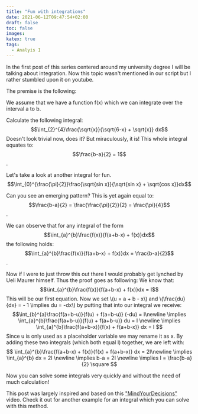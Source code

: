 ```yaml
---
title: "Fun with integrations"
date: 2021-06-12T09:47:54+02:00
draft: false
toc: false
images:
katex: true
tags:
  - Analyis I
---
```

In the first post of this series centered around my university degree I will be talking about integration. Now this topic wasn't mentioned in our script but I rather stumbled upon it on youtube.

The premise is the following:

We assume that we have a function f(x) which we can integrate over the interval a to b. 

Calculate the following integral:
$$\int_{2}^{4}\frac{\sqrt{x}}{\sqrt{6-x} + \sqrt{x}} dx$$
Doesn't look trivial now, does it?
But miraculously, it is! This whole integral equates to: 
$$\frac{b-a}{2} = 1$$.

Let's take a look at another integral for fun.
$$\int_{0}^{\frac{\pi}{2}}\frac{\sqrt{sin x}}{\sqrt{sin x} + \sqrt{cos x}}dx$$

Can you see an emerging pattern? This is yet again equal to:
$$\frac{b-a}{2} = \frac{\frac{\pi}{2}}{2} = \frac{\pi}{4}$$.

We can observe that for any integral of the form
$$\int_{a}^{b}\frac{f(x)}{f(a+b-x) + f(x)}dx$$
the following holds:
$$\int_{a}^{b}\frac{f(x)}{f(a+b-x) + f(x)}dx = \frac{b-a}{2}$$.

Now if I were to just throw this out there I would probably get lynched by Ueli Maurer himself. Thus the proof goes as following:
We know that:
$$\int_{a}^{b}\frac{f(x)}{f(a+b-x) + f(x)}dx = I$$
This will be our first equation.
Now we set \\(u = a + b - x\\) and \\(\frac{du}{dx} = - 1 \implies du = -dx\\) by putting that into our integral we receive:
$$\int_{b}^{a}\frac{f(a+b-u)}{f(u) + f(a+b-u)} (-du) = I\newline
 \implies \int_{a}^{b}\frac{f(a+b-u)}{f(u) + f(a+b-u)} du = I \newline
 \implies \int_{a}^{b}\frac{f(a+b-x)}{f(x) + f(a+b-x)} dx = I
$$ 
Since u is only used as a placeholder variable we may rename it as x.
By adding these two integrals (which both equal I) together, we are left with:
$$
\int_{a}^{b}\frac{f(a+b-x) + f(x)}{f(x) + f(a+b-x)} dx = 2I\newline
\implies \int_{a}^{b} dx = 2I \newline
\implies b-a = 2I \newline
\implies I = \frac{b-a}{2} \square $$

Now you can solve some integrals very quickly and without the need of much calculation!

This post was largely inspired and based on this ["MindYourDecisions"](https://www.youtube.com/watch?v=BfZObnTIsYk) video. Check it out for another example for an integral which you can solve with this method.